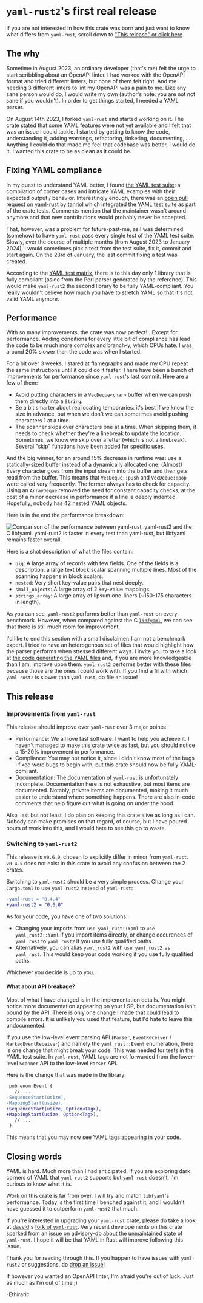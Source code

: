 # `yaml-rust2`'s first real release
If you are not interested in how this crate was born and just want to know what differs from `yaml-rust`, scroll down to
["This release" or click here](#this-release).

## The why
Sometime in August 2023, an ordinary developer (that's me) felt the urge to start scribbling about an OpenAPI linter. I
had worked with the OpenAPI format and tried different linters, but none of them felt right. And me needing 3 different
linters to lint my OpenAPI was a pain to me. Like any sane person would do, I would write my own (author's note: you are
not not sane if you wouldn't). In order to get things started, I needed a YAML parser.

On August 14th 2023, I forked `yaml-rust` and started working on it. The crate stated that some YAML features were not
yet available and I felt that was an issue I could tackle. I started by getting to know the code, understanding it,
adding warnings, refactoring, tinkering, documenting, ... . Anything I could do that made me feel that codebase was
better, I would do it. I wanted this crate to be as clean as it could be.

## Fixing YAML compliance
In my quest to understand YAML better, I found [the YAML test suite](https://github.com/yaml/yaml-test-suite/): a
compilation of corner cases and intricate YAML examples with their expected output / behavior. Interestingly enough,
there was an [open pull request on yaml-rust](https://github.com/chyh1990/yaml-rust/pull/187) by
[tanriol](https://github.com/tanriol) which integrated the YAML test suite as part of the crate tests. Comments mention
that the maintainer wasn't around anymore and that new contributions would probably never be accepted.

That, however, was a problem for future-past-me, as I was determined (somehow) to have `yaml-rust` pass every single
test of the YAML test suite. Slowly, over the course of multiple months (from August 2023 to January 2024), I would
sometimes pick a test from the test suite, fix it, commit and start again. On the 23rd of January, the last commit
fixing a test was created.

According to the [YAML test matrix](https://matrix.yaml.info/), there is to this day only 1 library that is fully
compliant (aside from the Perl parser generated by the reference). This would make `yaml-rust2` the second library to be
fully YAML-compliant. You really wouldn't believe how much you have to stretch YAML so that it's not valid YAML anymore.

## Performance
With so many improvements, the crate was now perfect!.. Except for performance. Adding conditions for every little bit
of compliance has lead the code to be much more complex and branch-y, which CPUs hate. I was around 20% slower than the
code was when I started.

For a bit over 3 weeks, I stared at flamegraphs and made my CPU repeat the same instructions until it could do it
faster. There have been a bunch of improvements for performance since `yaml-rust`'s last commit. Here are a few of them:

* Avoid putting characters in a `VecDeque<char>` buffer when we can push them directly into a `String`.
* Be a bit smarter about reallocating temporaries: it's best if we know the size in advance, but when we don't we can
  sometimes avoid pushing characters 1 at a time.
* The scanner skips over characters one at a time. When skipping them, it needs to check whether they're a linebreak to
  update the location. Sometimes, we know we skip over a letter (which is not a linebreak). Several "skip" functions
  have been added for specific uses.

And the big winner, for an around 15% decrease in runtime was: use a statically-sized buffer instead of a dynamically
allocated one. (Almost) Every character goes from the input stream into the buffer and then gets read from the buffer.
This means that `VecDeque::push` and `VecDeque::pop` were called very frequently. The former always has to check for
capacity. Using an `ArrayDeque` removed the need for constant capacity checks, at the cost of a minor decrease in
performance if a line is deeply indented. Hopefully, nobody has 42 nested YAML objects.

Here is in the end the performance breakdown:

![Comparison of the performance between `yaml-rust`, `yaml-rust2` and the C `libfyaml`. `yaml-rust2` is faster in every
test than `yaml-rust`, but `libfyaml` remains faster overall.](./img/benchmarks-v0.6.svg)

Here is a shot description of what the files contain:

  * `big`: A large array of records with few fields. One of the fields is a description, a large text block scalar
    spanning multiple lines. Most of the scanning happens in block scalars.
  * `nested`: Very short key-value pairs that nest deeply.
  * `small_objects`: A large array of 2 key-value mappings.
  * `strings_array`: A large array of lipsum one-liners (~150-175 characters in length).

As you can see, `yaml-rust2` performs better than `yaml-rust` on every benchmark. However, when compared against the C
[`libfyaml`](https://github.com/pantoniou/libfyaml), we can see that there is still much room for improvement.

I'd like to end this section with a small disclaimer: I am not a benchmark expert. I tried to have an heterogenous set
of files that would highlight how the parser performs when stressed different ways. I invite you to take a look at [the
code generating the YAML files](https://github.com/Ethiraric/yaml-rust2/tree/master/tools/gen_large_yaml) and, if you
are more knowledgeable than I am, improve upon them. `yaml-rust2` performs better with these files because those are the
ones I could work with. If you find a fil with which `yaml-rust2` is slower than `yaml-rust`, do file an issue!

## This release
### Improvements from `yaml-rust`
This release should improve over `yaml-rust` over 3 major points:

  * Performance: We all love fast software. I want to help you achieve it. I haven't managed to make this crate twice as
    fast, but you should notice a 15-20% improvement in performance.
  * Compliance: You may not notice it, since I didn't know most of the bugs I fixed were bugs to begin with, but this
    crate should now be fully YAML-comliant.
  * Documentation: The documentation of `yaml-rust` is unfortunately incomplete. Documentation here is not exhaustive,
    but most items are documented. Notably, private items are documented, making it much easier to understand where
    something happens. There are also in-code comments that help figure out what is going on under the hood.

Also, last but not least, I do plan on keeping this crate alive as long as I can. Nobody can make promises on that
regard, of course, but I have poured hours of work into this, and I would hate to see this go to waste.

### Switching to `yaml-rust2`
This release is `v0.6.0`, chosen to explicitly differ in minor from `yaml-rust`. `v0.4.x` does not exist in this crate
to avoid any confusion between the 2 crates.

Switching to `yaml-rust2` should be a very simple process. Change your `Cargo.toml` to use `yaml-rust2` instead of
`yaml-rust`:

```diff
-yaml-rust = "0.4.4"
+yaml-rust2 = "0.6.0"
```

As for your code, you have one of two solutions:

  * Changing your imports from `use yaml_rust::Yaml` to `use yaml_rust2::Yaml` if you import items directly, or change
    occurences of `yaml_rust` to `yaml_rust2` if you use fully qualified paths.
  * Alternatively, you can alias `yaml_rust2` with `use yaml_rust2 as yaml_rust`. This would keep your code working if
    you use fully qualified paths.

Whichever you decide is up to you.

#### What about API breakage?
Most of what I have changed is in the implementation details. You might notice more documentation appearing on your LSP,
but documentation isn't bound by the API. There is only one change I made that could lead to compile errors. It is
unlikely you used that feature, but I'd hate to leave this undocumented.

If you use the low-level event parsing API (`Parser`,
`EventReceiver` / `MarkedEventReceiver`) and namely the `yaml_rust::Event` enumeration, there is one change that might
break your code. This was needed for tests in the YAML test suite. In `yaml-rust`, YAML tags are not forwarded from the
lower-level `Scanner` API to the low-level `Parser` API.

Here is the change that was made in the library:

```diff
 pub enum Event {
   // ...
-SequenceStart(usize),
-MappingStart(usize),
+SequenceStart(usize, Option<Tag>),
+MappingStart(usize, Option<Tag>),
   // ...
 }
```

This means that you may now see YAML tags appearing in your code.

## Closing words
YAML is hard. Much more than I had anticipated. If you are exploring dark corners of YAML that `yaml-rust2` supports but
`yaml-rust` doesn't, I'm curious to know what it is.

Work on this crate is far from over. I will try and match `libfyaml`'s performance. Today is the first time I benched
against it, and I wouldn't have guessed it to outperform `yaml-rust2` that much.

If you're interested in upgrading your `yaml-rust` crate, please do take a look at [davvid](https://github.com/davvid)'s
[fork of `yaml-rust`](https://github.com/davvid/yaml-rust). Very recent developements on this crate sparked from an
[issue on advisory-db](https://github.com/rustsec/advisory-db/issues/1921) about the unmaintained state of `yaml-rust`.
I hope it will be that YAML in Rust will improve following this issue.

Thank you for reading through this. If you happen to have issues with `yaml-rust2` or suggestions, do [drop an
issue](https://github.com/Ethiraric/yaml-rust2/issues)!

If however you wanted an OpenAPI linter, I'm afraid you're out of luck. Just as much as I'm out of time ;)

-Ethiraric
